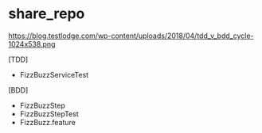 # share_repo
https://blog.testlodge.com/wp-content/uploads/2018/04/tdd_v_bdd_cycle-1024x538.png

[TDD]


 * FizzBuzzServiceTest

[BDD]

 * FizzBuzzStep
 * FizzBuzzStepTest
 * FizzBuzz.feature
